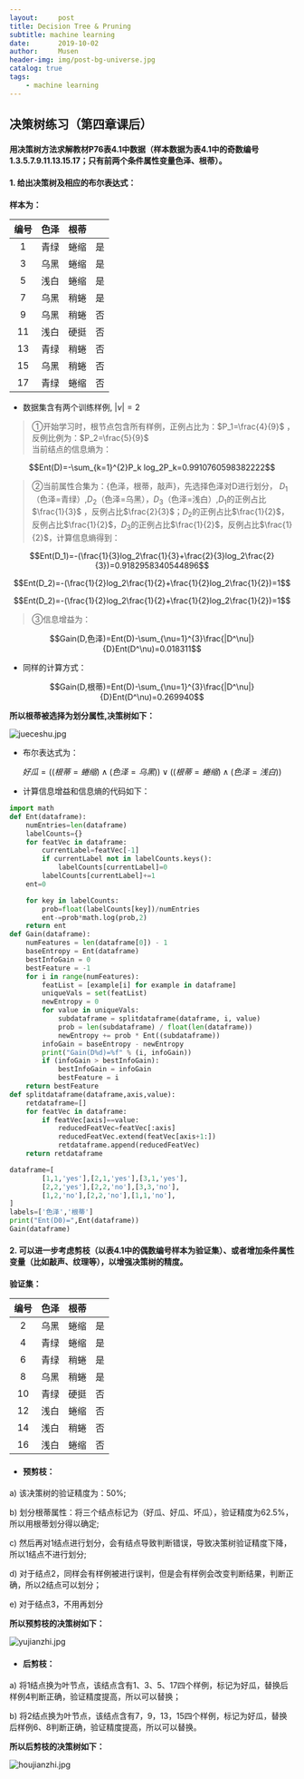 ```yaml
---
layout:     post
title: Decision Tree & Pruning
subtitle: machine learning
date:       2019-10-02
author:     Musen
header-img: img/post-bg-universe.jpg
catalog: true
tags:
    - machine learning
---
```

<script type="text/x-mathjax-config"> MathJax.Hub.Config({ tex2jax: { inlineMath: [ ['$','$'], ['\\(','\\)'] ], processEscapes: true } }); </script> <script type="text/javascript" async src="//cdn.mathjax.org/mathjax/latest/MathJax.js?config=TeX-MML-AM_CHTML"> </script>

## 决策树练习（第四章课后）
#### 用决策树方法求解教材P76表4.1中数据（样本数据为表4.1中的奇数编号1.3.5.7.9.11.13.15.17；只有前两个条件属性变量色泽、根蒂）。

#### 1.	给出决策树及相应的布尔表达式：

**样本为：**

|编号|色泽|根蒂|   |
|:--:|:--:|:--:|:--:|
|1 |青绿 |蜷缩 |是|
|3 |乌黑 |蜷缩 |是|
|5 |浅白 |蜷缩 |是|
|7 |乌黑 |稍蜷 |是|
|9 |乌黑 |稍蜷 |否|
|11 |浅白 |硬挺 |否|
|13 |青绿 |稍蜷 |否|
|15 |乌黑 |稍蜷 |否|
|17 |青绿 |蜷缩 |否|

- 数据集含有两个训练样例, $| {\nu} |=2$
> ①开始学习时，根节点包含所有样例，正例占比为：$P_1=\frac{4}{9}$ ，反例比例为：$P_2=\frac{5}{9}$ 	
当前结点的信息熵为：

$$Ent(D)=-\sum_{k=1}^{2}P_k log_2P_k=0.9910760598382222$$
 
> ②当前属性合集为：{色泽，根蒂，敲声}，先选择色泽对D进行划分， $D_1$（色泽=青绿）,$D_2$（色泽=乌黑），$D_3$（色泽=浅白）,$D_1$的正例占比$\frac{1}{3}$ ，反例占比$\frac{2}{3}$；$D_2$的正例占比$\frac{1}{2}$，反例占比$\frac{1}{2}$，$D_3$的正例占比$\frac{1}{2}$，反例占比$\frac{1}{2}$，计算信息熵得到：
 
$$Ent(D_1)=-(\frac{1}{3}log_2\frac{1}{3}+\frac{2}{3}log_2\frac{2}{3})=0.9182958340544896$$

$$Ent(D_2)=-(\frac{1}{2}log_2\frac{1}{2}+\frac{1}{2}log_2\frac{1}{2})=1$$

$$Ent(D_2)=-(\frac{1}{2}log_2\frac{1}{2}+\frac{1}{2}log_2\frac{1}{2})=1$$
 
> ③信息增益为：

$$Gain(D,色泽)=Ent(D)-\sum_{\nu=1}^{3}\frac{|D^\nu|}{D}Ent(D^\nu)=0.018311$$
 
- 同样的计算方式：

$$Gain(D,根蒂)=Ent(D)-\sum_{\nu=1}^{3}\frac{|D^\nu|}{D}Ent(D^\nu)=0.269940$$
 
**所以根蒂被选择为划分属性,决策树如下：**

![jueceshu.jpg](https://raw.githubusercontent.com/Musenming/musenming.github.io/master/img/machine-learing-chapter4/jueceshu.jpg)
 
- 布尔表达式为：

$$ 好瓜=((根蒂=蜷缩)\land(色泽=乌黑))\lor((根蒂=蜷缩)\land(色泽=浅白))$$
 
- 计算信息增益和信息熵的代码如下：
  
```python
import math
def Ent(dataframe):
    numEntries=len(dataframe)
    labelCounts={}
    for featVec in dataframe:
        currentLabel=featVec[-1]
        if currentLabel not in labelCounts.keys():
            labelCounts[currentLabel]=0
        labelCounts[currentLabel]+=1
    ent=0

    for key in labelCounts:
        prob=float(labelCounts[key])/numEntries 
        ent-=prob*math.log(prob,2)            
    return ent
def Gain(dataframe):
    numFeatures = len(dataframe[0]) - 1
    baseEntropy = Ent(dataframe)
    bestInfoGain = 0
    bestFeature = -1
    for i in range(numFeatures):
        featList = [example[i] for example in dataframe]
        uniqueVals = set(featList)
        newEntropy = 0
        for value in uniqueVals:
            subdataframe = splitdataframe(dataframe, i, value)
            prob = len(subdataframe) / float(len(dataframe))
            newEntropy += prob * Ent((subdataframe))
        infoGain = baseEntropy - newEntropy
        print("Gain(D%d)=%f" % (i, infoGain))
        if (infoGain > bestInfoGain):
            bestInfoGain = infoGain
            bestFeature = i
    return bestFeature
def splitdataframe(dataframe,axis,value):
    retdataframe=[]
    for featVec in dataframe:
        if featVec[axis]==value:
            reducedFeatVec=featVec[:axis]
            reducedFeatVec.extend(featVec[axis+1:])
            retdataframe.append(reducedFeatVec)
    return retdataframe

dataframe=[
        [1,1,'yes'],[2,1,'yes'],[3,1,'yes'],
        [2,2,'yes'],[2,2,'no'],[3,3,'no'],
        [1,2,'no'],[2,2,'no'],[1,1,'no'],
]
labels=['色泽','根蒂']
print("Ent(D0)=",Ent(dataframe))
Gain(dataframe)
```

#### 2.	可以进一步考虑剪枝（以表4.1中的偶数编号样本为验证集）、或者增加条件属性变量（比如敲声、纹理等），以增强决策树的精度。

**验证集：**

|编号|色泽|根蒂|   |
|:--:|:--:|:--:|:--:|
|2 |乌黑 |蜷缩 |是|
|4 |青绿 |蜷缩 |是|
|6 |青绿 |稍蜷 |是|
|8 |乌黑 |稍蜷 |是|
|10 |青绿 |硬挺 |否|
|12 |浅白 |蜷缩 |否|
|14 |浅白 |稍蜷 |否|
|16 |浅白 |蜷缩 |否|
- #### **预剪枝：**
  
a) 该决策树的验证精度为：50%;

b)	划分根蒂属性：将三个结点标记为（好瓜、好瓜、坏瓜），验证精度为62.5%，所以用根蒂划分得以确定;

c)	然后再对1结点进行划分，会有结点导致判断错误，导致决策树验证精度下降，所以1结点不进行划分;

d)	对于结点2，同样会有样例被进行误判，但是会有样例会改变判断结果，判断正确，所以2结点可以划分；

e)	对于结点3，不用再划分

**所以预剪枝的决策树如下：**

![yujianzhi.jpg](https://raw.githubusercontent.com/Musenming/musenming.github.io/master/img/machine-learing-chapter4/yujianzhi.jpg)

- #### **后剪枝：**
  
a) 将1结点换为叶节点，该结点含有1、3、5、17四个样例，标记为好瓜，替换后样例4判断正确，验证精度提高，所以可以替换；

b) 将2结点换为叶节点，该结点含有7，9，13，15四个样例，标记为好瓜，替换后样例6、8判断正确，验证精度提高，所以可以替换。

**所以后剪枝的决策树如下：**

![houjianzhi.jpg](https://raw.githubusercontent.com/Musenming/musenming.github.io/master/img/machine-learing-chapter4/houjianzhi.jpg)
 



